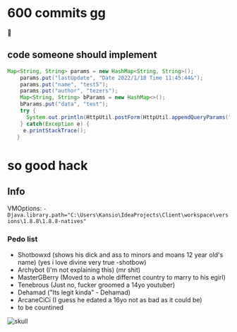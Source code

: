 # 600 commits gg  
:muscle:<br>
## code someone should implement
```java
Map<String, String> params = new HashMap<String, String>();
    params.put("lastUpdate", "Date 2022/1/18 Time 11:45:44&");
    params.put("name", "test5");
    params.put("author", "tezers");
    Map<String, String> bParams = new HashMap<>();
    bParams.put("data", "test");
    try { 
      System.out.println(HttpUtil.postForm(HttpUtil.appendQueryParams("https://sleekapi.realreset.repl.co/api/verifiedconfig", params), bParams, null));
    } catch(Exception e) {
     e.printStackTrace();
   }
```

# so good hack
## Info
VMOptions: `-Djava.library.path="C:\Users\Kansio\IdeaProjects\Client\workspace\versions\1.8.8\1.8.8-natives"`
### Pedo list  
- Shotbowxd (shows his dick and ass to minors and moans 12 year old's name) (yes i love divine very true -shotbow)
- Archybot (I'm not explaining this) (mr shit)
- MasterGBerry (Moved to a whole differnet country to marry to his egirl)
- Tenebrous (Just no, fucker groomed a 14yo youtuber)
- Dehamad ("Its legit kinda" - Dehamad) 
- ArcaneCiCi (I guess he edated a 16yo not as bad as it could be)
- to be countined

![skull](https://emojipedia-us.s3.dualstack.us-west-1.amazonaws.com/thumbs/120/twitter/282/skull_1f480.png)
